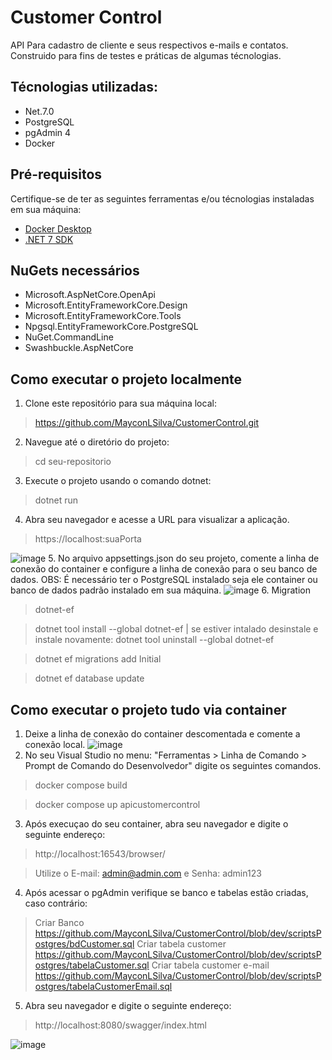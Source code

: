 # Customer Control

API Para cadastro de cliente e seus respectivos e-mails e contatos. Construido para fins de testes e práticas de algumas técnologias.
## Técnologias utilizadas:
* Net.7.0
* PostgreSQL
* pgAdmin 4
* Docker

## Pré-requisitos
Certifique-se de ter as seguintes ferramentas e/ou técnologias instaladas em sua máquina:
* [Docker Desktop](https://desktop.docker.com/win/main/amd64/Docker%20Desktop%20Installer.exe?_gl=1*msh36l*_ga*MTQ0Mzc3NjU2Ny4xNjI1MzMzMjE5*_ga_XJWPQMJYHQ*MTY4NzM2NTc2Ni43LjEuMTY4NzM2NTc2Ni42MC4wLjA.)
* [.NET 7 SDK](https://download.visualstudio.microsoft.com/download/pr/2ab1aa68-3e14-401a-b106-833d66fa992b/060457e640f4095acf4723c4593314b6/dotnet-sdk-7.0.304-win-x64.exe)

## NuGets necessários
* Microsoft.AspNetCore.OpenApi
* Microsoft.EntityFrameworkCore.Design
* Microsoft.EntityFrameworkCore.Tools
* Npgsql.EntityFrameworkCore.PostgreSQL
* NuGet.CommandLine
* Swashbuckle.AspNetCore

## Como executar o projeto localmente
1. Clone este repositório para sua máquina local:
> https://github.com/MayconLSilva/CustomerControl.git
2. Navegue até o diretório do projeto:
> cd seu-repositorio
3. Execute o projeto usando o comando dotnet:
> dotnet run
4. Abra seu navegador e acesse a URL para visualizar a aplicação.
> https://localhost:suaPorta

![image](https://github.com/MayconLSilva/CustomerControl/assets/24304710/40c4cfeb-ccc3-4b4c-a632-d5f30c8a98e4)
5. No arquivo appsettings.json do seu projeto, comente a linha de conexão do container e configure a linha de conexão para o seu banco de dados.
OBS: É necessário ter o PostgreSQL instalado seja ele container ou banco de dados padrão instalado em sua máquina.
![image](https://github.com/MayconLSilva/CustomerControl/assets/24304710/89c029ca-e1d9-448d-97ae-6827227ef8af)
6. Migration
> dotnet-ef

> dotnet tool install --global dotnet-ef | se estiver intalado desinstale e instale novamente: dotnet tool uninstall --global dotnet-ef

> dotnet ef migrations add Initial 

> dotnet ef database update

## Como executar o projeto tudo via container
1. Deixe a linha de conexão do container descomentada e comente a conexão local.
![image](https://github.com/MayconLSilva/CustomerControl/assets/24304710/73e23a4d-5a21-477c-b659-49d523f2d335)
2. No seu Visual Studio no menu: "Ferramentas > Linha de Comando > Prompt de Comando do Desenvolvedor" digite os seguintes comandos.
> docker compose build

> docker compose up apicustomercontrol
3. Após execuçao do seu container, abra seu navegador e digite o seguinte endereço:
> http://localhost:16543/browser/

> Utilize o E-mail: admin@admin.com e Senha: admin123
4. Após acessar o pgAdmin verifique se banco e tabelas estão criadas, caso contrário:
> Criar Banco
https://github.com/MayconLSilva/CustomerControl/blob/dev/scriptsPostgres/bdCustomer.sql
> Criar tabela customer
https://github.com/MayconLSilva/CustomerControl/blob/dev/scriptsPostgres/tabelaCustomer.sql
> Criar tabela customer e-mail
https://github.com/MayconLSilva/CustomerControl/blob/dev/scriptsPostgres/tabelaCustomerEmail.sql
5. Abra seu navegador e digite o seguinte endereço:
> http://localhost:8080/swagger/index.html

![image](https://github.com/MayconLSilva/CustomerControl/assets/24304710/598d0587-133b-41eb-b245-0e3285a7075c)
